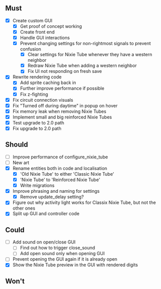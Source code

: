 ## Must

- [x] Create custom GUI
  - [x] Get proof of concept working
  - [x] Create front end
  - [x] Handle GUI interactions
  - [x] Prevent changing settings for non-rightmost signals to prevent confusion
    - [x] Clear settings for Nixie Tube whenever they have a western neighbor
    - [x] Redraw Nixie Tube when adding a western neighbor
    - [x] Fix UI not responding on fresh save
- [x] Rewrite rendering code
  - [x] Add sprite caching back in
  - [x] Further improve performance if possible
  - [x] Fix z-fighting
- [x] Fix circuit connection visuals
- [x] Fix "Turned off during daytime" in popup on hover
- [x] Fix memory leak when removing Nixie Tubes
- [x] Implement small and big reinforced Nixie Tubes
- [x] Test upgrade to 2.0 path
- [x] Fix upgrade to 2.0 path

## Should

- [ ] Improve performance of configure_nixie_tube
- [ ] New art
- [x] Rename entities both in code and localisation
  - [x] 'Old Nixie Tube' to either 'Classic Nixie Tube'
  - [x] 'Nixie Tube' to 'Reinforced Nixie Tube'
  - [x] Write migrations
- [x] Improve phrasing and naming for settings
  - [x] Remove update_delay setting?
- [x] Figure out why activity light works for Classix Nixie Tube, but not the other ones
- [x] Split up GUI and controller code

## Could

- [ ] Add sound on open/close GUI
  - [ ] Find out how to trigger close_sound
  - [ ] Add open sound only when opening GUI
- [ ] Prevent opening the GUI again if it is already open
- [x] Show the Nixie Tube preview in the GUI with rendered digits

## Won't
